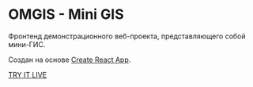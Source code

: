 # OMGIS - Mini GIS

Фронтенд демонстрационного веб-проекта, представляющего собой мини-ГИС.

Создан на основе [Create React App](docs/create_react_app.md).

[TRY IT LIVE](http://eireen.space/)
